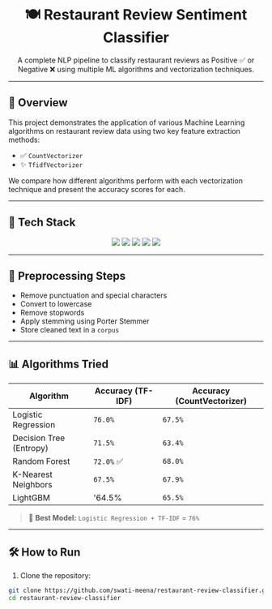 <h1 align="center">🍽️ Restaurant Review Sentiment Classifier</h1>
<p align="center">
  A complete NLP pipeline to classify restaurant reviews as Positive ✅ or Negative ❌ using multiple ML algorithms and vectorization techniques.
</p>

---

## 📌 Overview

This project demonstrates the application of various Machine Learning algorithms on restaurant review data using two key feature extraction methods:

- ✅ `CountVectorizer`
- ✨ `TfidfVectorizer`

We compare how different algorithms perform with each vectorization technique and present the accuracy scores for each.

---

## 🧠 Tech Stack

<p align="center">
  <img src="https://img.shields.io/badge/Python-3776AB?style=for-the-badge&logo=python&logoColor=white"/>
  <img src="https://img.shields.io/badge/NLTK-darkgreen?style=for-the-badge&logo=nltk&logoColor=white"/>
  <img src="https://img.shields.io/badge/scikit--learn-F7931E?style=for-the-badge&logo=scikit-learn&logoColor=white"/>
  <img src="https://img.shields.io/badge/Tfidf-TextVector-blue?style=for-the-badge"/>
  <img src="https://img.shields.io/badge/ML-Models-yellow?style=for-the-badge"/>
</p>

---

## 🧹 Preprocessing Steps

- Remove punctuation and special characters
- Convert to lowercase
- Remove stopwords
- Apply stemming using Porter Stemmer
- Store cleaned text in a `corpus`

---

## 📊 Algorithms Tried

| Algorithm               | Accuracy (TF-IDF) | Accuracy (CountVectorizer) |
|-------------------------|------------------|-----------------------------|
| Logistic Regression     | `76.0%`          | `67.5%`                     |
| Decision Tree (Entropy) | `71.5%`          | `63.4%`                     |
| Random Forest           | `72.0%` ✅       | `68.0%`                     |
| K-Nearest Neighbors     | `67.5%`          | `67.9%`                     |
| LightGBM                | '64.5%           | `65.5%`                     |

> 🎯 **Best Model:** `Logistic Regression + TF-IDF` = `76%`

---

## 🛠 How to Run

1. Clone the repository:
```bash
git clone https://github.com/swati-meena/restaurant-review-classifier.git
cd restaurant-review-classifier
